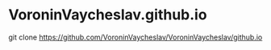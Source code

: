 # VoroninVaycheslav.github.io
 git clone https://github.com/VoroninVaycheslav/VoroninVaycheslav/github.io
